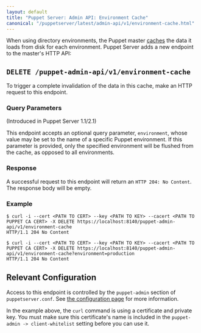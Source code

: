 ```yaml
---
layout: default
title: "Puppet Server: Admin API: Environment Cache"
canonical: "/puppetserver/latest/admin-api/v1/environment-cache.html"
---
```


When using directory environments, the Puppet master
[caches](/puppet/latest/reference/environments_configuring.html)
the data it loads from disk for each environment.  Puppet Server adds a new
endpoint to the master's HTTP API:


## `DELETE /puppet-admin-api/v1/environment-cache`

To trigger a complete invalidation of the data in this cache, make an HTTP
request to this endpoint.

### Query Parameters

(Introduced in Puppet Server 1.1/2.1)

This endpoint accepts an optional query parameter, `environment`, whose value
may be set to the name of a specific Puppet environment.  If this parameter
is provided, only the specified environment will be flushed from the cache,
as opposed to all environments.

### Response

A successful request to this endpoint will return an `HTTP 204: No Content`.
The response body will be empty.


### Example

~~~
$ curl -i --cert <PATH TO CERT> --key <PATH TO KEY> --cacert <PATH TO PUPPET CA CERT> -X DELETE https://localhost:8140/puppet-admin-api/v1/environment-cache
HTTP/1.1 204 No Content

$ curl -i --cert <PATH TO CERT> --key <PATH TO KEY> --cacert <PATH TO PUPPET CA CERT> -X DELETE https://localhost:8140/puppet-admin-api/v1/environment-cache?environment=production
HTTP/1.1 204 No Content
~~~

## Relevant Configuration

Access to this endpoint is controlled by the `puppet-admin` section of `puppetserver.conf`. See
[the configuration page](../../configuration.markdown)
for more information.

In the example above, the `curl` command is using a certificate and private key. You must make sure this certificate's name is included in the `puppet-admin -> client-whitelist` setting before you can use it.
